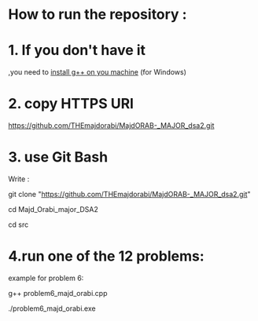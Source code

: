 # How to run the repository :

# 1. If you don't have it
,you need to [install g++ on you machine](https://www.freecodecamp.org/news/how-to-install-c-and-cpp-compiler-on-windows/) (for Windows)

# 2. copy HTTPS URl
https://github.com/THEmajdorabi/MajdORAB-_MAJOR_dsa2.git

# 3. use Git Bash
Write :

git clone "https://github.com/THEmajdorabi/MajdORAB-_MAJOR_dsa2.git"  

cd Majd_Orabi_major_DSA2  

cd src  

# 4.run one of the 12 problems:

 example for problem 6:

 
g++ problem6_majd_orabi.cpp 


./problem6_majd_orabi.exe



